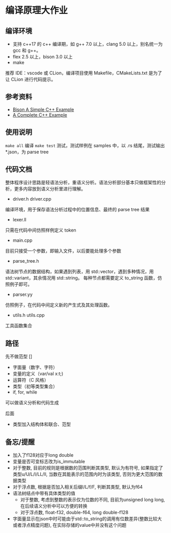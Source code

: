 # 编译原理大作业

## 编译环境

- 支持 c++17 的 c++ 编译期，如 g++ 7.0 以上，clang 5.0 以上，别名统一为 gcc 和 g++。
- flex 2.5 以上，bison 3.0 以上
- make

推荐 IDE：vscode 或 CLion，编译项目使用 Makefile，CMakeLists.txt 是为了让 CLion 进行代码提示。

## 参考资料

- [Bison A Simple C++ Example](https://www.gnu.org/software/bison/manual/html_node/A-Simple-C_002b_002b-Example.html)
- [A Complete C++ Example](https://www.gnu.org/software/bison/manual/html_node/A-Complete-C_002b_002b-Example.html#A-Complete-C_002b_002b-Example)

## 使用说明

`make all` 编译
`make test` 测试，测试样例在 samples 中，以 .rs 结尾，测试输出 *.json，为 parse tree

## 代码文档

整体程序设计思路是轻语法分析，重语义分析。语法分析部分基本只做框架性的分析，更多内容放到语义分析里进行理解。

- driver.h driver.cpp

编译环境，用于保存语法分析过程中的位置信息、最终的 parse tree 结果

- lexer.ll

只需在代码中间仿照样例定义 token

- main.cpp

目前只接受一个参数，即输入文件，以后要能处理多个参数

- parse_tree.h

语法树节点的数据结构，如果遇到列表，用 std::vector，遇到多种情况，用 std::variant，其余情况用 std::string。
每种节点都需要定义 to_string 函数，仿照例子即可。

- parser.yy

仿照例子，在代码中间定义新的产生式及其处理函数。

- utils.h utils.cpp

工具函数集合

## 路径

先不做范型 []
- 字面量（数字、字符）
- 变量的定义（var/val x:t;)
- 运算符（C 风格）
- 类型（初等类型集合）
- if, for, while

可以做语义分析和代码生成

后面
- 类型加入结构体和联合、范型

## 备忘/提醒
- 加入了f128对应于long double
- 变量是否可变标志改为is_immutable
- 对于整数, 目前的规则是根据数的范围判断其类型, 默认为有符号, 如果指定了类型u/U/L/l/LL/ll, 当数在其能表示的范围内时为该类型, 否则为更大范围的数据类型
- 对于浮点数, 根据是否加入相关后缀l/L/f/F, 判断其类型, 默认为f64
- 语法树结点中带有具体类型的值
    - 对于整数, 考虑到整数的表示仅为位数的不同, 目前为unsigned long long, 在后续语义分析中可以方便的转换
    - 对于浮点数, float-f32, double-f64, long double-f128
- 字面量显示在json中时可能由于std::to_string的调用有位数差异(整数比较大或者浮点精度问题), 在实际存储的value中并没有这个问题